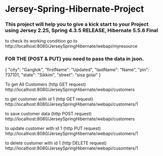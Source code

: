 # Jersey-Spring-Hibernate-Project
### This project will help you to give a kick start to your Project using Jersey 2.25, Spring 4.3.5 RELEASE, Hibernate 5.5.6 Final

to check its working condition go to http://localhost:8080/JerseySpringHibernate/webapi/myresource

### FOR THE (POST & PUT) you need to pass the data in json.

{
  "city": "Gangtok",
  "firstName": "Updated",
  "lastName": "Name",
  "pin": 737101,
  "state": "Sikkim",
  "street": "sisa golai"
}

To get All Customers (http GET request) http://localhost:8080/JerseySpringHibernate/webapi/customers

to get customer with id 1 (http GET request) http://localhost:8080/JerseySpringHibernate/webapi/customers/1

to save customer data (http POST request) http://localhost:8080/JerseySpringHibernate/webapi/customers

to update customer with id 1 (http PUT request) http://localhost:8080/JerseySpringHibernate/webapi/customers/1

to delete customer with id 1 (http DELETE request) http://localhost:8080/JerseySpringHibernate/webapi/cusomters/1
